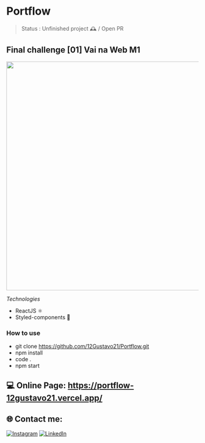 # Portflow

> Status : Unfinished project 🕰️ / Open PR

## Final challenge [01] Vai na Web M1

<img width ='600px' src ='./assets/videos/Recording.gif' />

*Technologies*

+ ReactJS ⚛️
+ Styled-components 💅

### How to use
 
 - git clone https://github.com/12Gustavo21/Portflow.git
 - npm install
 - code .
 - npm start
 
 ## 💻 Online Page: https://portflow-12gustavo21.vercel.app/

## 🌐 Contact me:
[![Instagram](https://img.shields.io/badge/Instagram-%23E4405F.svg?logo=Instagram&logoColor=white)](https://instagram.com/gualmda) [![LinkedIn](https://img.shields.io/badge/LinkedIn-%230077B5.svg?logo=linkedin&logoColor=white)](https://linkedin.com/in/gustavo-almeida-421044246)